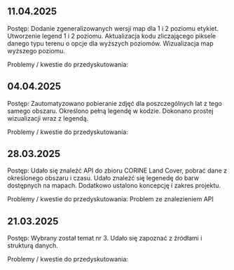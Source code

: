 ## 11.04.2025

Postęp: Dodanie zgeneralizowanych wersji map dla 1 i 2 poziomu etykiet. Utworzenie legend 1 i 2 poziomu. Aktualizacja kodu zliczającego piksele danego typu terenu o opcje dla wyższych poziomów. Wizualizacja map wyższego poziomu.

Problemy / kwestie do przedyskutowania:

## 04.04.2025

Postęp: Zautomatyzowano pobieranie zdjęć dla poszczególnych lat z tego samego obszaru. Określono pełną legendę w kodzie. Dokonano prostej wizualizacji wraz z legendą.

Problemy / kwestie do przedyskutowania: 

## 28.03.2025

Postęp: Udało się znaleźć API do zbioru CORINE Land Cover, pobrać dane z określonego obszaru i czasu. Udało znaleźć się legenedę do barw dostępnych na mapach. Dodatkowo ustalono koncepcję i zakres projektu. 

Problemy / kwestie do przedyskutowania: Problem ze znalezieniem API

## 21.03.2025

Postęp: Wybrany został temat nr 3. Udało się zapoznać z źródłami i strukturą danych.

Problemy / kwestie do przedyskutowania:
